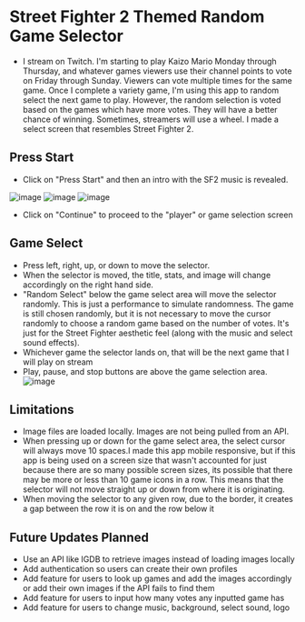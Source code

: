# Street Fighter 2 Themed Random Game Selector
- I stream on Twitch. I'm starting to play Kaizo Mario Monday through Thursday, and whatever games viewers use their channel points to vote on Friday through Sunday. Viewers can vote multiple times for the same game. Once I complete a variety game, I'm using this app to random select the next game to play. However, the random selection is voted based on the games which have more votes. They will have a better chance of winning. Sometimes, streamers will use a wheel. I made a select screen that resembles Street Fighter 2.

## Press Start
- Click on "Press Start" and then an intro with the SF2 music is revealed. 

![image](https://user-images.githubusercontent.com/22201101/113523985-e0778a00-9568-11eb-86ef-97adeb2134ba.png)
![image](https://user-images.githubusercontent.com/22201101/113523989-e5d4d480-9568-11eb-88a5-b833fd07bf8d.png)
![image](https://user-images.githubusercontent.com/22201101/113523993-ebcab580-9568-11eb-9b85-a86b27a36ba0.png)
- Click on "Continue" to proceed to the "player" or game selection screen

## Game Select
- Press left, right, up, or down to move the selector.
- When the selector is moved, the title, stats, and image will change accordingly on the right hand side.
- "Random Select" below the game select area will move the selector randomly. This is just a performance to simulate randomness. The game is still chosen randomly, but it is not necessary to move the cursor randomly to choose a random game based on the number of votes. It's just for the Street Fighter aesthetic feel (along with the music and select sound effects).
- Whichever game the selector lands on, that will be the next game that I will play on stream
- Play, pause, and stop buttons are above the game selection area.
![image](https://user-images.githubusercontent.com/22201101/113524517-68ab5e80-956c-11eb-8ef0-a0369c1eb891.png)


## Limitations
- Image files are loaded locally. Images are not being pulled from an API.
- When pressing up or down for the game select area, the select cursor will always move 10 spaces.I made this app mobile responsive, but if this app is being used on a screen size that wasn't accounted for just because there are so many possible screen sizes, its possible that there may be more or less than 10 game icons in a row. This means that the selector will not move straight up or down from where it is originating.
- When moving the selector to any given row, due to the border, it creates a gap between the row it is on and the row below it

## Future Updates Planned
- Use an API like IGDB to retrieve images instead of loading images locally
- Add authentication so users can create their own profiles
- Add feature for users to look up games and add the images accordingly or add their own images if the API fails to find them
- Add feature for users to input how many votes any inputted game has
- Add feature for users to change music, background, select sound, logo
